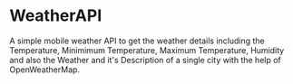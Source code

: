 # WeatherAPI
A simple mobile weather API to get the weather details including the Temperature, Minimimum Temperature, Maximum Temperature, Humidity and also the Weather and it's Description of a single city with the help of OpenWeatherMap.
